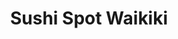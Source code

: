 ---
layout: place
title: "Sushi Spot Waikiki"
permalink: /hawaii/honolulu/sushi-spot-waikiki.html
stateAbbr: HI
stateName: Hawaii
cityName: Honolulu
seo:
  name: "Sushi Spot Waikiki"
  type: Restaurant
  links: https://www.fooddiscoveryapp.com/honolulu/sushi-spot-waikiki
description: "Sushi Spot Waikiki serves delicious sushi in Honolulu, Hawaii. Try fresh Japanese dishes for a great dining experience. "
place_id: ChIJ9-OO4n9zAHwRVaLwpgIWLBU
photos:
  - name: >-
      places/ChIJ9-OO4n9zAHwRVaLwpgIWLBU/photos/AeeoHcKgQ8pdmdDykW_6Uo-MgMKYMES7FN0C9Gs08QaJJ4edFA27xnMlderkV4jgP8qEbqs2MeDf35HuEwGaF2WHSVRSHzfsZE9TPMmuUUEE00lu9hW-gWgVdvyLjhoG-XBfmeLV3QzJ3nEGDhD3vigaMGeSbfKnA9HhxtWhJzgT3Cn9-uKRTvlhvqBZq7KARUBjA1XxazpE3FyPHkIGI2zWwPL3CnZaRkLGVyIKOqct83rRwEw2GKftcmBoc9FqPbMGoKcqqQe5IaqCkfpwc1gqSNyD7RqmS-QyyCB1x6uzoghzwwYkvtoj8tWuDaawZgmBmTg-hTsciUDJRJcYrPXNfznAF_QIFyl5SYiUDvJWn76E5jpw_cPYFunTvoC7xoOvXAqvN4yTHQ-cVz7W5KNLBRTr3aHylEdbjXU23qCuAoE6tg
    widthPx: 3024
    heightPx: 4032
    authorAttributions:
      - displayName: Olivia Ivanova
        uri: https://maps.google.com/maps/contrib/105143867490692207090
        photoUri: >-
          https://lh3.googleusercontent.com/a-/ALV-UjVfs9XxNLY1j33Ogt8kxQsYupfapYrfaT0h4MfWwGUXZol5IHgc=s100-p-k-no-mo
    flagContentUri: >-
      https://www.google.com/local/imagery/report/?cb_client=maps_api_places.places_api&image_key=!1e10!2sCIHM0ogKEICAgIChuPqSWA&hl=en-US
    googleMapsUri: >-
      https://www.google.com/maps/place//data=!3m4!1e2!3m2!1sCIHM0ogKEICAgIChuPqSWA!2e10!4m2!3m1!1s0x7c00737fe28ee3f7:0x152c1602a6f0a255
  - name: >-
      places/ChIJ9-OO4n9zAHwRVaLwpgIWLBU/photos/AeeoHcLPBa2mT_wAqAY7qQmKa8-NRc-g271URytCNRSuvT22N9DpOPWuA4KDF4VUnsTTwBOiXwO7XV5Ory_nrZg3-fUYVpIO8MyaWpgSP3axeFmzj8oJdFerEYRISzn0mpilGjbHkKApdAq136FWXrnZH1OoDusFeRiXuGaD-7YL57b2AylMAOSoDYA-3AMe58QIO02w3UH3Rcp-Nw-C0XzEhs6NrGAhkM241UPXKwRcxG074YTNQZ7oP4EOtkV4duUwyZRK-6_x1dwgK8f9AAqjCSEn2GyAaP3kalq6S3_JeEGiS8FB9MXUbC-CTJvVAgC1PtwF8m5UD6uhA0C9AWIvF9LmshSlb32SjXfyrihJT-klW1q6_N1uRfMee8Kc7MG5yV1Qa_CQTZHG5ikIBe3nLlRQDYS6DywAtAi3TkJpyIY
    widthPx: 4032
    heightPx: 3024
    authorAttributions:
      - displayName: Harry
        uri: https://maps.google.com/maps/contrib/113015430306755199199
        photoUri: >-
          https://lh3.googleusercontent.com/a/ACg8ocKr8uJfZS3ECW5xAhmRlOugr7HWI1SaOYwBWvL2JzijVjzFZw=s100-p-k-no-mo
    flagContentUri: >-
      https://www.google.com/local/imagery/report/?cb_client=maps_api_places.places_api&image_key=!1e10!2sCIHM0ogKEICAgID_juCoGg&hl=en-US
    googleMapsUri: >-
      https://www.google.com/maps/place//data=!3m4!1e2!3m2!1sCIHM0ogKEICAgID_juCoGg!2e10!4m2!3m1!1s0x7c00737fe28ee3f7:0x152c1602a6f0a255
  - name: >-
      places/ChIJ9-OO4n9zAHwRVaLwpgIWLBU/photos/AeeoHcITpBVxwF2LxAbUtCmzP2joXLxHIAJt1DfEFxLEDNmep_o4RW1Aq-qjdCdr_UrIO3lFjjC6sm3ma8xNrF9ggoSiLgOd2c7z91xma6x-Nyp6ln6zlKjCs8hPd-W4a0pKyzrBEuiAdxpn4S4bYzPAOw_edWMHElqX3Q9X6Ua05TeXvmlKidLfl71hVtdjOtr7-HayKvXvx153DIy4zmHITSa3DyxUvkBisnUlxYJGB2EE3ihjgeufzD4MzPiSo9WloTW2NJdHagpdAArfjdl90iV53oW-R029C1NQ-E0cU-Fa4pCsDYrbXzUTfATOv14WXkX3710JRhKlg92oOLdrkLLTX7GuaH31r3T0ZzmilJh35sR0h55fZ1dljnw7rviTJCWWPaxIUEqSiJZO8co2bJIuOjinyEr15p3kP3GK04A61A
    widthPx: 4800
    heightPx: 3600
    authorAttributions:
      - displayName: Lauren Serpan
        uri: https://maps.google.com/maps/contrib/104640614596803728589
        photoUri: >-
          https://lh3.googleusercontent.com/a-/ALV-UjXrl1K2cOmlh-h7kAsGq4isASNAjpi2yc4MO57HM3m7uadCH0yo=s100-p-k-no-mo
    flagContentUri: >-
      https://www.google.com/local/imagery/report/?cb_client=maps_api_places.places_api&image_key=!1e10!2sCIHM0ogKEICAgMCI_f6GVQ&hl=en-US
    googleMapsUri: >-
      https://www.google.com/maps/place//data=!3m4!1e2!3m2!1sCIHM0ogKEICAgMCI_f6GVQ!2e10!4m2!3m1!1s0x7c00737fe28ee3f7:0x152c1602a6f0a255
  - name: >-
      places/ChIJ9-OO4n9zAHwRVaLwpgIWLBU/photos/AeeoHcLIeGEC6QCH08SPH2VuQaihyWx7bnlH4LS7sQAURZ49v3t_iCmI6xAqZHkKBhogfLisvI-VNHj4wcUybZRnwY2RJ8gcB_eUwYFJh1TW0_XV8NajKvRGk_87ZJ8HPH6S-jNTwnJnf8lhDF7UGIwHmzG63mmixNvWMdtIdkhZB-JItg7zmf8UBrKgip9mlAy7qdOorP1zkHtWF_gSat7alSE3IW-J5g7UsYxVkhfP-LZq17Milgg1KEwvuhgFUatbH7rsAcBDB7zpAt_icmfl5skvK5UzqfUnMXS53e-pZDRB6qXYwwbsvrbMDfnP6dd4GvATpmCb9aPdIVg69c3yxlT6vrttfbDfyV-WVUsnuG0TGNAw0mxUGXMwEoSIy3lD6Ak9784t8-87uhPKb3_bnQ_Cznr_g1uI-lovubFSLxDW2oAE
    widthPx: 2992
    heightPx: 2992
    authorAttributions:
      - displayName: 정건희
        uri: https://maps.google.com/maps/contrib/107076816440519470802
        photoUri: >-
          https://lh3.googleusercontent.com/a/ACg8ocInEZW33EkDjb57Ach8RBtL4UnJsOLxWCmCk3tCsYwQOmG9BQ=s100-p-k-no-mo
    flagContentUri: >-
      https://www.google.com/local/imagery/report/?cb_client=maps_api_places.places_api&image_key=!1e10!2sCIHM0ogKEICAgMCgg7qq1QE&hl=en-US
    googleMapsUri: >-
      https://www.google.com/maps/place//data=!3m4!1e2!3m2!1sCIHM0ogKEICAgMCgg7qq1QE!2e10!4m2!3m1!1s0x7c00737fe28ee3f7:0x152c1602a6f0a255
  - name: >-
      places/ChIJ9-OO4n9zAHwRVaLwpgIWLBU/photos/AeeoHcLn6S4xexL29Ws9Cn9hVjf_EN2s0jDcbe7mSBAPpKdoaSm7HbcZFltND9AKy9IWSbgOqGIs4vl6Pjyc3mbwwhN7ztntTwhjM1GpWHxtr5lSMNlLc71NK_t4LKOcLg8bUKn_RSUVNhObRQfo4PvU8egf_2-Sj0Ul58-yPalNjyvpCQXDybhsst7ehC93P2Fc8qbrg-CnaAi12oEB-OftWj6lzlP1qZbzVaPB70zTMMU8jtbPx-f1_fxhLs6UhfRp9VJiXprrPkhre7iqrRm6lwhhGjJLWdQByJOF1EyVCcIlfEBL3LT7UBaz-E91JtLkZ8bJr1uNueczSdNSfW-894ia_pyNbkCj3mBNbCLT1l0gRQc2AIKekI-QBcpT61SpyFrpV1dZMxviFIU5EizHkScVY-yXniIiHUEDeQLs5oMBzpIp
    widthPx: 4032
    heightPx: 3024
    authorAttributions:
      - displayName: 주르
        uri: https://maps.google.com/maps/contrib/114320551374067600410
        photoUri: >-
          https://lh3.googleusercontent.com/a-/ALV-UjUUsAN-frAwHzdpZzJ4InyDzax9kIkn9hGwEbSwqPyIEe3mL4ljCQ=s100-p-k-no-mo
    flagContentUri: >-
      https://www.google.com/local/imagery/report/?cb_client=maps_api_places.places_api&image_key=!1e10!2sCIHM0ogKEICAgMDIqfvUqAE&hl=en-US
    googleMapsUri: >-
      https://www.google.com/maps/place//data=!3m4!1e2!3m2!1sCIHM0ogKEICAgMDIqfvUqAE!2e10!4m2!3m1!1s0x7c00737fe28ee3f7:0x152c1602a6f0a255
  - name: >-
      places/ChIJ9-OO4n9zAHwRVaLwpgIWLBU/photos/AeeoHcJiCZTtjCNHswvGEW_2lcllbwZ9bPdhdyDOjBCzoNnV8ALOk6h4ffpzajsWOAa4zLTVsV8n03SOkRdQOaURb2yQl8uHkk5-f5P7me7lMAckXw-NStRB0j7ErzbE6QaSefyMi_VZ91U8qm-5PAgQteuUypS08ExXgx5Eoq9qwF2b7Wi0c5mB1fxC97ttzx7hpA6Rc-lANOonBv8ElJWnXLTSROsT0AiKkFWOrKX3BXJ99gYO5b8hzowJDPOzR3QYHXwb7_QmIBGPyyO4DdAxzwawFudbxnh_9q4ZEIDOXv2d5OqIM_FTJOwnKS91n9WwxQzYqfHetXqdkrvfkAlw12afwq5PrtaE03ryGwxusqhYU8URiKzSlsZWDGc4-yRyE06zW5hei-i2imPkCxKI5Bc8OiW1pJBkroesL4cEnt79AQ
    widthPx: 4032
    heightPx: 3024
    authorAttributions:
      - displayName: Alan Huang
        uri: https://maps.google.com/maps/contrib/114289199333070338495
        photoUri: >-
          https://lh3.googleusercontent.com/a/ACg8ocI-2wR8roaNTQJ9oC_cq89_rQV-egfs6S8uFGIPoB0I3KuUSQ=s100-p-k-no-mo
    flagContentUri: >-
      https://www.google.com/local/imagery/report/?cb_client=maps_api_places.places_api&image_key=!1e10!2sCIHM0ogKEICAgID7n_K8Og&hl=en-US
    googleMapsUri: >-
      https://www.google.com/maps/place//data=!3m4!1e2!3m2!1sCIHM0ogKEICAgID7n_K8Og!2e10!4m2!3m1!1s0x7c00737fe28ee3f7:0x152c1602a6f0a255
  - name: >-
      places/ChIJ9-OO4n9zAHwRVaLwpgIWLBU/photos/AeeoHcJdJJHIQUmecVQEDJ-bgr4tq7WCkXZLF62bFWXO96HaEWz66Gh07ArxALrfi0zxE0MECTYC7AElotQWd7X9gDNc1Ld0d0Pg-u-oDwZ0DHosqqm_EvnVx93Qwg2gDB0kNv4JdGfU4rDY8Hz5r6Y2V35oX3vH9sv0bzpfCNP_C3odfE4NW_bbaGAGhd4qhk55Rv4bc534ncG1zL-MWPR2d4tFJ1D9s2KiT-AAe0Z5Vdb9-Y0LONv9yZHkuRjwwC5BPgVXdEJKI6ZCHtJ-5xCmhP_uxou-OO7299Cl-AujvMQWKasKyeDhnfcjX6QEnW2M85aqlaPBKANMs6Kr9s_ZA9uY3z_gyImTeOJcQ1kbN9psl2tygBFftQ-Sr1o3U6s-qTcr0OCP_XnWWUHnJngZvLAhvfaTh3GoVGaqmgXUmeqXPQ
    widthPx: 3024
    heightPx: 4032
    authorAttributions:
      - displayName: Anusree Suraj
        uri: https://maps.google.com/maps/contrib/106884779265613040510
        photoUri: >-
          https://lh3.googleusercontent.com/a-/ALV-UjViXqIvL8XsptCdp6RtKNnZCida-7Ep0y503VusueTZmP10VUCmyw=s100-p-k-no-mo
    flagContentUri: >-
      https://www.google.com/local/imagery/report/?cb_client=maps_api_places.places_api&image_key=!1e10!2sCIHM0ogKEICAgMDQx7aOJA&hl=en-US
    googleMapsUri: >-
      https://www.google.com/maps/place//data=!3m4!1e2!3m2!1sCIHM0ogKEICAgMDQx7aOJA!2e10!4m2!3m1!1s0x7c00737fe28ee3f7:0x152c1602a6f0a255
  - name: >-
      places/ChIJ9-OO4n9zAHwRVaLwpgIWLBU/photos/AeeoHcIve1Fcl7nnk3gGcuwS9nO4FEYnXRigqrNClAifV5Fm9Rs3Uy3WO6L77zkHLFdgw07fDTHKMarQqdoxUQAb8eUEXXDTOxhrsyPhly2uqXd-afRdRf-hRBUmWy323vQZ7wuhsTSr7gukdsbdRwquS1a9nJrvgaaxRgTz1NtvMvzUs6IB1gln2PIgFymD3xQkwDSChuyblEF9F-rVGb9aEoDja6mmJSRstpLQ2hn2GS8_qL0NUpuccLx0VB8m1YW9EAgNr_psnb1ePSDnihaKHBWzb_IzsHFuL6ZKCuXtiGvxqFOtYZ5UDkq_GeMvTbILPo-_o72qXmzEXThbcu4ZO3pocIw4K3UBHoqWIwEKLALu4fDpUt0pwow2OIEUgt8GIMmtNR7Oiao0nGLjCnJHAcHiKOwHFrOjRGN5CkpcYfXQQ5-V
    widthPx: 4032
    heightPx: 3024
    authorAttributions:
      - displayName: Nana Na
        uri: https://maps.google.com/maps/contrib/112451286973606447310
        photoUri: >-
          https://lh3.googleusercontent.com/a/ACg8ocI1WvkiRao4tbYn2nSauFd8GXkPOzgN8RE4en4_nj-izFxRDg=s100-p-k-no-mo
    flagContentUri: >-
      https://www.google.com/local/imagery/report/?cb_client=maps_api_places.places_api&image_key=!1e10!2sCIHM0ogKEICAgIC_kP3S7wE&hl=en-US
    googleMapsUri: >-
      https://www.google.com/maps/place//data=!3m4!1e2!3m2!1sCIHM0ogKEICAgIC_kP3S7wE!2e10!4m2!3m1!1s0x7c00737fe28ee3f7:0x152c1602a6f0a255
  - name: >-
      places/ChIJ9-OO4n9zAHwRVaLwpgIWLBU/photos/AeeoHcLxbxEsyohvM7UiBGywd2vycFqvpxUbdIGgZmK9eLH6T1h4GGKKS6Q4Z_f-uYJQgFTuMcnGMGUkvaIvawneY8LSjMVDVvyZ0bkoVa7ont5Ql0rks-icb5vsFJNg14ReQwx4Jzf8glCwlMCZho8NrM_Sl65ircxbWMkZ7yc-39omF4_tqYlRPU9mJDtMe7p4oc_cAggyzZqXvOXQTFwqtaJlnZcnCmHOYs1gvmcCqZIgnN5F4w_DgguGxsqWyrkyveE7tnouopKL3cW_-4xbyISieOl0lWhkOcOHxLHBJtZj_YRUiZLm5QwSiEh0nWX_pHeXtnzEXnJEqIoMgiYQv9aW3hBR-2c6wexJCf_GdMYAmjjp6HtAR5MFzronP9w3Y6_rSaQivmg3DnbpbJa4YwtRyVHoJowgxxrmHga746ho6w-x
    widthPx: 3024
    heightPx: 4032
    authorAttributions:
      - displayName: 박희원
        uri: https://maps.google.com/maps/contrib/103294154668848293439
        photoUri: >-
          https://lh3.googleusercontent.com/a/ACg8ocKFmXd6AQns4fdmqKdQDS5PzhDIf6DD7vkSy1x2qkSEPgLKwlov=s100-p-k-no-mo
    flagContentUri: >-
      https://www.google.com/local/imagery/report/?cb_client=maps_api_places.places_api&image_key=!1e10!2sCIHM0ogKEICAgID3_LCMzwE&hl=en-US
    googleMapsUri: >-
      https://www.google.com/maps/place//data=!3m4!1e2!3m2!1sCIHM0ogKEICAgID3_LCMzwE!2e10!4m2!3m1!1s0x7c00737fe28ee3f7:0x152c1602a6f0a255
  - name: >-
      places/ChIJ9-OO4n9zAHwRVaLwpgIWLBU/photos/AeeoHcIY5Ha-OYcVmH4LsS4mGpujCdaHULIGyLUsr6a9oUQAmqH8N2eSiUf2Xx-QGapZjxk268if0is8rgUIkREcZwleb7sJSBP6934hRK6kP7s_9TBm_g2JlLxTI7xd2wkUMZoJMZX63J-IYT2AhQfp9nEIxyqQIJSpUwafBsBgMC8fora5I4lrx65IUCCsyXGnrGR1cpbaW3_5Wr_8aLAG0YI_MwSyAKwz18kMfmbsyRyslw8xUJOUMpK63NrixERm4dYfUkbi4fLM3lQRKoJzcIKKg-4-p3E-SXCEi0ZOH7dr_kMpoNwOkC1JU55AbDnPsIRrDK_fH3UdI83dBTEboB5PFguGePeohSP0yuH7DVxbEDi-pwlSZYrddlLZ1HwTUyz8_Q7Lq22uaHEnzWJjlSw-owbQI-oQX7GNsYOL10XFGw
    widthPx: 3000
    heightPx: 4000
    authorAttributions:
      - displayName: Daniel Fernandez
        uri: https://maps.google.com/maps/contrib/101974433163934740535
        photoUri: >-
          https://lh3.googleusercontent.com/a-/ALV-UjUY5OKlrQhJGiR6xUD9cIJbYwZdoFIXJhvScs7eRQnFskUr9Qw=s100-p-k-no-mo
    flagContentUri: >-
      https://www.google.com/local/imagery/report/?cb_client=maps_api_places.places_api&image_key=!1e10!2sCIHM0ogKEICAgICFi6D9Sw&hl=en-US
    googleMapsUri: >-
      https://www.google.com/maps/place//data=!3m4!1e2!3m2!1sCIHM0ogKEICAgICFi6D9Sw!2e10!4m2!3m1!1s0x7c00737fe28ee3f7:0x152c1602a6f0a255
address: 204 Liliʻuokalani Ave, Honolulu, HI 96815, USA
street: 204 Liliʻuokalani Ave
city: Honolulu
state: HI
zip: '96815'
country: USA
neighborhood: Waikiki
latitude: '21.275654'
longitude: '-157.822423'
accessibility_options:
  wheelchairAccessibleParking: true
  wheelchairAccessibleEntrance: true
  wheelchairAccessibleSeating: true
business_status: OPERATIONAL
name: Sushi Spot Waikiki
google_maps_links:
  directionsUri: >-
    https://www.google.com/maps/dir//''/data=!4m7!4m6!1m1!4e2!1m2!1m1!1s0x7c00737fe28ee3f7:0x152c1602a6f0a255!3e0
  placeUri: https://maps.google.com/?cid=1525618574418289237
  writeAReviewUri: >-
    https://www.google.com/maps/place//data=!4m3!3m2!1s0x7c00737fe28ee3f7:0x152c1602a6f0a255!12e1
  reviewsUri: >-
    https://www.google.com/maps/place//data=!4m4!3m3!1s0x7c00737fe28ee3f7:0x152c1602a6f0a255!9m1!1b1
  photosUri: >-
    https://www.google.com/maps/place//data=!4m3!3m2!1s0x7c00737fe28ee3f7:0x152c1602a6f0a255!10e5
primary_type: Japanese Restaurant
opening_hours:
  regular:
    - 'Monday: 12:00 – 3:00 PM, 5:00 – 10:30 PM'
    - 'Tuesday: 12:00 – 3:00 PM, 5:00 – 10:30 PM'
    - 'Wednesday: 12:00 – 3:00 PM, 5:00 – 10:30 PM'
    - 'Thursday: 12:00 – 3:00 PM, 5:00 – 10:30 PM'
    - 'Friday: 12:00 – 3:00 PM, 5:00 – 10:30 PM'
    - 'Saturday: 12:00 – 3:00 PM, 5:00 – 10:30 PM'
    - 'Sunday: 5:00 – 10:30 PM'
  current:
    - 'Monday: 12:00 – 3:00 PM, 5:00 – 10:30 PM'
    - 'Tuesday: 12:00 – 3:00 PM, 5:00 – 10:30 PM'
    - 'Wednesday: 12:00 – 3:00 PM, 5:00 – 10:30 PM'
    - 'Thursday: 12:00 – 3:00 PM, 5:00 – 10:30 PM'
    - 'Friday: 12:00 – 3:00 PM, 5:00 – 10:30 PM'
    - 'Saturday: 12:00 – 3:00 PM, 5:00 – 10:30 PM'
    - 'Sunday: 5:00 – 10:30 PM'
secondary_opening_hours:
  regular:
    weekdayDescriptions: null
    type: null
  current:
    weekdayDescriptions: null
    type: null
phone: (808) 369-7242
price_level: null
price_range: $30 &ndash; $50
rating: '4.8'
rating_count: 0
website: https://www.fooddiscoveryapp.com/honolulu/sushi-spot-waikiki
reviews: null
parking_options: null
payment_options: null
allow_dogs: null
curbside_pickup: null
delivery: null
dine_in: null
good_for_children: null
good_for_groups: null
good_for_sports: null
live_music: null
menu_for_children: null
outdoor_seating: null
reservable: null
restroom: null
serves_beer: null
serves_breakfast: null
serves_brunch: null
serves_cocktails: null
serves_coffee: null
serves_dinner: null
serves_dessert: null
serves_lunch: null
serves_vegetarian_food: null
serves_wine: null
takeout: null
update_category: essentials
summary: null

---